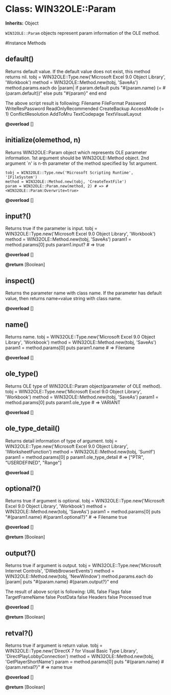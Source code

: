 # Class: WIN32OLE::Param
**Inherits:** Object
    

`WIN32OLE::Param` objects represent param information of
    the OLE method.



#Instance Methods
## default() [](#method-i-default)
Returns default value. If the default value does not exist, this method
returns nil.
    tobj = WIN32OLE::Type.new('Microsoft Excel 9.0 Object Library', 'Workbook')
    method = WIN32OLE::Method.new(tobj, 'SaveAs')
    method.params.each do |param|
      if param.default
        puts "#{param.name} (= #{param.default})"
      else
        puts "#{param}"
      end
    end

The above script result is following:
    Filename
    FileFormat
    Password
    WriteResPassword
    ReadOnlyRecommended
    CreateBackup
    AccessMode (= 1)
    ConflictResolution
    AddToMru
    TextCodepage
    TextVisualLayout

**@overload** [] 

## initialize(olemethod, n) [](#method-i-initialize)
Returns WIN32OLE::Param object which represents OLE parameter information. 1st
argument should be WIN32OLE::Method object. 2nd argument `n' is n-th parameter
of the method specified by 1st argument.

    tobj = WIN32OLE::Type.new('Microsoft Scripting Runtime', 'IFileSystem')
    method = WIN32OLE::Method.new(tobj, 'CreateTextFile')
    param = WIN32OLE::Param.new(method, 2) # => #<WIN32OLE::Param:Overwrite=true>

**@overload** [] 

## input?() [](#method-i-input?)
Returns true if the parameter is input.
    tobj = WIN32OLE::Type.new('Microsoft Excel 9.0 Object Library', 'Workbook')
    method = WIN32OLE::Method.new(tobj, 'SaveAs')
    param1 = method.params[0]
    puts param1.input? # => true

**@overload** [] 

**@return** [Boolean] 

## inspect() [](#method-i-inspect)
Returns the parameter name with class name. If the parameter has default
value, then returns name=value string with class name.

**@overload** [] 

## name() [](#method-i-name)
Returns name.
    tobj = WIN32OLE::Type.new('Microsoft Excel 9.0 Object Library', 'Workbook')
    method = WIN32OLE::Method.new(tobj, 'SaveAs')
    param1 = method.params[0]
    puts param1.name # => Filename

**@overload** [] 

## ole_type() [](#method-i-ole_type)
Returns OLE type of WIN32OLE::Param object(parameter of OLE method).
    tobj = WIN32OLE::Type.new('Microsoft Excel 9.0 Object Library', 'Workbook')
    method = WIN32OLE::Method.new(tobj, 'SaveAs')
    param1 = method.params[0]
    puts param1.ole_type # => VARIANT

**@overload** [] 

## ole_type_detail() [](#method-i-ole_type_detail)
Returns detail information of type of argument.
    tobj = WIN32OLE::Type.new('Microsoft Excel 9.0 Object Library', 'IWorksheetFunction')
    method = WIN32OLE::Method.new(tobj, 'SumIf')
    param1 = method.params[0]
    p param1.ole_type_detail # => ["PTR", "USERDEFINED", "Range"]

**@overload** [] 

## optional?() [](#method-i-optional?)
Returns true if argument is optional.
    tobj = WIN32OLE::Type.new('Microsoft Excel 9.0 Object Library', 'Workbook')
    method = WIN32OLE::Method.new(tobj, 'SaveAs')
    param1 = method.params[0]
    puts "#{param1.name} #{param1.optional?}" # => Filename true

**@overload** [] 

**@return** [Boolean] 

## output?() [](#method-i-output?)
Returns true if argument is output.
    tobj = WIN32OLE::Type.new('Microsoft Internet Controls', 'DWebBrowserEvents')
    method = WIN32OLE::Method.new(tobj, 'NewWindow')
    method.params.each do |param|
      puts "#{param.name} #{param.output?}"
    end

The result of above script is following:
    URL false
    Flags false
    TargetFrameName false
    PostData false
    Headers false
    Processed true

**@overload** [] 

**@return** [Boolean] 

## retval?() [](#method-i-retval?)
Returns true if argument is return value.
    tobj = WIN32OLE::Type.new('DirectX 7 for Visual Basic Type Library',
                              'DirectPlayLobbyConnection')
    method = WIN32OLE::Method.new(tobj, 'GetPlayerShortName')
    param = method.params[0]
    puts "#{param.name} #{param.retval?}"  # => name true

**@overload** [] 

**@return** [Boolean] 

